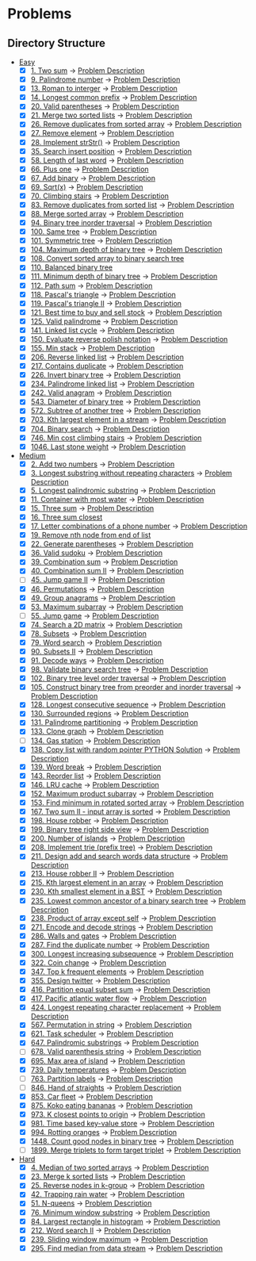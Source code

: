 # Problems

## Directory Structure

- [Easy](../src/easy)
  - [x] [1. Two sum](../src/easy/two_sum.rs) -> [Problem Description](../src/easy/readme.md#1-two-sum)
  - [x] [9. Palindrome number](../src/easy/palindrome_number.rs) -> [Problem Description](../src/easy/readme.md#9-palindrome-number)
  - [x] [13. Roman to interger](../src/easy/roman_to_integer.rs) -> [Problem Description](../src/easy/readme.md#13-roman-to-integer)
  - [x] [14. Longest common prefix](../src/easy/longest_common_prefix.rs) -> [Problem Description](../src/easy/readme.md#14-longest-common-prefix)
  - [x] [20. Valid parentheses](../src/easy/valid_parentheses.rs) -> [Problem Description](../src/easy/readme.md#20-valid-parentheses)
  - [x] [21. Merge two sorted lists](../src/easy/merge_two_sorted_lists.rs) -> [Problem Description](../src/easy/readme.md#21-merge-two-sorted-lists)
  - [x] [26. Remove duplicates from sorted array](../src/easy/remove_duplicates_from_sorted_array.rs) -> [Problem Description](../src/easy/readme.md#26-remove-duplicates-from-sorted-array)
  - [x] [27. Remove element](../src/easy/remove_element.rs) -> [Problem Description](../src/easy/readme.md#27-remove-element)
  - [x] [28. Implement strStr()](../src/easy/implement_strstr.rs) -> [Problem Description](../src/easy/readme.md#28-implement-strstr)
  - [x] [35. Search insert position](../src/easy/search_insert_position.rs) -> [Problem Description](../src/easy/readme.md#35-search-insert-position)
  - [x] [58. Length of last word](../src/easy/length_of_last_word.rs) -> [Problem Description](../src/easy/readme.md#58-length-of-last-word)
  - [x] [66. Plus one](../src/easy/plus_one.rs) -> [Problem Description](../src/easy/readme.md#66-plus-one)
  - [x] [67. Add binary](../src/easy/add_binary.rs) -> [Problem Description](../src/easy/readme.md#67-add-binary)
  - [x] [69. Sqrt(x)](../src/easy/sqrt_x.rs) -> [Problem Description](../src/easy/readme.md#69-sqrtx)
  - [x] [70. Climbing stairs](../src/easy/climbing_stairs.rs) -> [Problem Description](../src/easy/readme.md#70-climbing-stairs)
  - [x] [83. Remove duplicates from sorted list](../src/easy/remove_duplicates_from_sorted_list.rs) -> [Problem Description](../src/easy/readme.md#83-remove-duplicates-from-sorted-list)
  - [x] [88. Merge sorted array](../src/easy/merge_sorted_array.rs) -> [Problem Description](../src/easy/readme.md#88-merge-sorted-array)
  - [x] [94. Binary tree inorder traversal](../src/easy/binary_tree_inorder_traversal.rs) -> [Problem Description](../src/easy/readme.md#94-binary-tree-inorder-traversal)
  - [x] [100. Same tree](../src/easy/same_tree.rs) -> [Problem Description](../src/easy/readme.md#100-same-tree)
  - [x] [101. Symmetric tree](../src/easy/symmetric_tree.rs) -> [Problem Description](../src/easy/readme.md#101-symmetric-tree)
  - [x] [104. Maximum depth of binary tree](../src/easy/maximum_depth_of_binary_tree.rs) -> [Problem Description](../src/easy/readme.md#104-maximum-depth-of-binary-tree)
  - [x] [108. Convert sorted array to binary search tree](../src/easy/convert_sorted_array_to_binary_search_tree.rs)
  - [x] [110. Balanced binary tree](../src/easy/balanced_binary_tree.rs)
  - [x] [111. Minimum depth of binary tree](../src/easy/minimum_depth_of_binary_tree.rs) -> [Problem Description](../src/easy/readme.md#111-minimum-depth-of-binary-tree)
  - [x] [112. Path sum](../src/easy/path_sum.rs) -> [Problem Description](../src/easy/readme.md#112-path-sum)
  - [x] [118. Pascal's triangle](../src/easy/pascals_triangle.rs) -> [Problem Description](../src/easy/readme.md#118-pascals-triangle)
  - [x] [119. Pascal's triangle II](../src/easy/pascals_triangle.rs) -> [Problem Description](../src/easy/readme.md#119-pascals-triangle-ii)
  - [x] [121. Best time to buy and sell stock](../src/easy/best_time_to_buy_and_sell_stock.rs) -> [Problem Description](../src/easy/readme.md#121-best-time-to-buy-and-sell-stock)
  - [x] [125. Valid palindrome](../src/easy/valid_palindrome.rs) -> [Problem Description](../src/easy/readme.md#125-valid-palindrome)
  - [x] [141. Linked list cycle](../src/easy/linked_list_cycle.rs) -> [Problem Description](../src/easy/readme.md#141-linked-list-cycle)
  - [x] [150. Evaluate reverse polish notation](../src/easy/evaluate_reverse_polish_notation.rs) -> [Problem Description](../src/easy/readme.md#150-evaluate-reverse-polish-notation)
  - [x] [155. Min stack](../src/easy/min_stack.rs) -> [Problem Description](../src/easy/readme.md#155-min-stack)
  - [x] [206. Reverse linked list](../src/easy/reverse_linked_list.rs) -> [Problem Description](../src/easy/readme.md#206-reverse-linked-list)
  - [x] [217. Contains duplicate](../src/easy/contains_duplicate.rs) -> [Problem Description](../src/easy/readme.md#217-contains-duplicate)
  - [x] [226. Invert binary tree](../src/easy/invert_binary_tree.rs) -> [Problem Description](../src/easy/readme.md#226-invert-binary-tree)
  - [x] [234. Palindrome linked list](../src/easy/palindrome_linked_list.rs) -> [Problem Description](../src/easy/readme.md#234-palindrome-linked-list)
  - [x] [242. Valid anagram](../src/easy/valid_anagram.rs) -> [Problem Description](../src/easy/readme.md#242-valid-anagram)
  - [x] [543. Diameter of binary tree](../src/easy/diameter_of_binary_tree.rs) -> [Problem Description](../src/easy/readme.md#543-diameter-of-binary-tree)
  - [x] [572. Subtree of another tree](../src/easy/subtree_of_another_tree.rs) -> [Problem Description](../src/easy/readme.md#572-subtree-of-another-tree)
  - [x] [703. Kth largest element in a stream](../src/easy/kth_largest_element_in_a_stream.rs) -> [Problem Description](../src/easy/readme.md#703-kth-largest-element-in-a-stream)
  - [x] [704. Binary search](../src/easy/binary_search.rs) -> [Problem Description](../src/easy/readme.md#704-binary-search)
  - [x] [746. Min cost climbing stairs](../src/easy/min_cost_climbing_stairs.rs) -> [Problem Description](../src/easy/readme.md#746-min-cost-climbing-stairs)
  - [x] [1046. Last stone weight](../src/easy/last_stone_weight.rs) -> [Problem Description](../src/easy/readme.md#1046-last-stone-weight)
- [Medium](../src/medium)
  - [x] [2. Add two numbers](../src/medium/add_two_numbers.rs) -> [Problem Description](../src/medium/readme.md#2-add-two-numbers)
  - [x] [3. Longest substring without repeating characters](../src/medium/longest_substring_without_repeating_characters.rs) -> [Problem Description](../src/medium/readme.md#3-longest-substring-without-repeating-characters)
  - [x] [5. Longest palindromic substring](../src/medium/longest_palindromic_substring.rs) -> [Problem Description](../src/medium/readme.md#5-longest-palindromic-substring)
  - [x] [11. Container with most water](../src/medium/container_with_most_water.rs) -> [Problem Description](../src/medium/readme.md#11-container-with-most-water)
  - [x] [15. Three sum](../src/medium/three_sum.rs) -> [Problem Description](../src/medium/readme.md#15-three-sum)
  - [x] [16. Three sum closest](../src/medium/three_sum_closest.rs)
  - [x] [17. Letter combinations of a phone number](../src/medium/letter_combinations_of_a_phone_number.rs) -> [Problem Description](../src/medium/readme.md#17-letter-combinations-of-a-phone-number)
  - [x] [19. Remove nth node from end of list](../src/medium/remove_nth_node_from_end_of_list.rs)
  - [x] [22. Generate parentheses](../src/medium/generate_parentheses.rs) -> [Problem Description](../src/medium/readme.md#22-generate-parentheses)
  - [x] [36. Valid sudoku](../src/medium/valid_sudoku.rs) -> [Problem Description](../src/medium/readme.md#36-valid-sudoku)
  - [x] [39. Combination sum](../src/medium/combination_sum.rs) -> [Problem Description](../src/medium/readme.md#39-combination-sum)
  - [x] [40. Combination sum II](../src/medium/combination_sum_ii.rs) -> [Problem Description](../src/medium/readme.md#40-combination-sum-ii)
  - [ ] [45. Jump game II](../src/medium/jump_game_ii.rs) -> [Problem Description](../src/medium/readme.md#45-jump-game-ii)
  - [x] [46. Permutations](../src/medium/permutations.rs) -> [Problem Description](../src/medium/readme.md#46-permutations)
  - [x] [49. Group anagrams](../src/medium/group_anagrams.rs) -> [Problem Description](../src/medium/readme.md#49-group-anagrams)
  - [x] [53. Maximum subarray](../src/medium/maximum_subarray.rs) -> [Problem Description](../src/medium/readme.md#53-maximum-subarray)
  - [ ] [55. Jump game](../src/medium/jump_game.rs) -> [Problem Description](../src/medium/readme.md#55-jump-game)
  - [x] [74. Search a 2D matrix](../src/medium/search_a_2d_matrix.rs) -> [Problem Description](../src/medium/readme.md#74-search-a-2d-matrix)
  - [x] [78. Subsets](../src/medium/subsets.rs) -> [Problem Description](../src/medium/readme.md#78-subsets)
  - [x] [79. Word search](../src/medium/word_search.rs) -> [Problem Description](../src/medium/readme.md#79-word-search)
  - [x] [90. Subsets II](../src/medium/subsets_ii.rs) -> [Problem Description](../src/medium/readme.md#90-subsets-ii)
  - [x] [91. Decode ways](../src/medium/decode_ways.rs) -> [Problem Description](../src/medium/readme.md#91-decode-ways)
  - [x] [98. Validate binary search tree](../src/medium/validate_binary_search_tree.rs) -> [Problem Description](../src/medium/readme.md#98-validate-binary-search-tree)
  - [x] [102. Binary tree level order traversal](../src/medium/binary_tree_level_order_traversal.rs) -> [Problem Description](../src/medium/readme.md#102-binary-tree-level-order-traversal)
  - [x] [105. Construct binary tree from preorder and inorder traversal](../src/medium/construct_binary_tree_from_preorder_and_inorder_traversal.rs) -> [Problem Description](../src/medium/readme.md#105-construct-binary-tree-from-preorder-and-inorder-traversal)
  - [x] [128. Longest consecutive sequence](../src/medium/longest_consecutive_sequence.rs) -> [Problem Description](../src/medium/readme.md#128-longest-consecutive-sequence)
  - [x] [130. Surrounded regions](../src/medium/surrounded_regions.rs) -> [Problem Description](../src/medium/readme.md#130-surrounded-regions)
  - [x] [131. Palindrome partitioning](../src/medium/palindrome_partitioning.rs) -> [Problem Description](../src/medium/readme.md#131-palindrome-partitioning)
  - [x] [133. Clone graph](../src/medium/clone_graph.rs) -> [Problem Description](../src/medium/readme.md#133-clone-graph)
  - [ ] [134. Gas station](../src/medium/gas_station.rs) -> [Problem Description](../src/medium/readme.md#134-gas-station)
  - [x] [138. Copy list with random pointer PYTHON Solution](../alternative/medium/copy_list_with_random_pointer.py) -> [Problem Description](../src/medium/readme.md#138-copy-list-with-random-pointer)
  - [x] [139. Word break](../src/medium/word_break.rs) -> [Problem Description](../src/medium/readme.md#139-word-break)
  - [x] [143. Reorder list](../src/medium/reorder_list.rs) -> [Problem Description](../src/medium/readme.md#143-reorder-list)
  - [x] [146. LRU cache](../src/medium/lru_cache.rs) -> [Problem Description](../src/medium/readme.md#146-lru-cache)
  - [x] [152. Maximum product subarray](../src/medium/maximum_product_subarray.rs) -> [Problem Description](../src/medium/readme.md#152-maximum-product-subarray)
  - [x] [153. Find minimum in rotated sorted array](../src/medium/find_minimum_in_rotated_sorted_array.rs) -> [Problem Description](../src/medium/readme.md#153-find-minimum-in-rotated-sorted-array)
  - [x] [167. Two sum II - input array is sorted](../src/medium/two_sum_ii_input_array_is_sorted.rs) -> [Problem Description](../src/medium/readme.md#167-two-sum-ii---input-array-is-sorted)
  - [x] [198. House robber](../src/medium/house_robber.rs) -> [Problem Description](../src/medium/readme.md#198-house-robber)
  - [x] [199. Binary tree right side view](../src/medium/binary_tree_right_side_view.rs) -> [Problem Description](../src/medium/readme.md#199-binary-tree-right-side-view)
  - [x] [200. Number of islands](../src/medium/number_of_islands.rs) -> [Problem Description](../src/medium/readme.md#200-number-of-islands)
  - [x] [208. Implement trie (prefix tree)](../src/medium/implement_trie_prefix_tree.rs) -> [Problem Description](../src/medium/readme.md#208-implement-trie-prefix-tree)
  - [x] [211. Design add and search words data structure](../src/medium/design_add_and_search_words_data_structure.rs) -> [Problem Description](../src/medium/readme.md#211-design-add-and-search-words-data-structure)
  - [x] [213. House robber II](../src/medium/house_robber_ii.rs) -> [Problem Description](../src/medium/readme.md#213-house-robber-ii)
  - [x] [215. Kth largest element in an array](../src/medium/kth_largest_element_in_an_array.rs) -> [Problem Description](../src/medium/readme.md#215-kth-largest-element-in-an-array)
  - [x] [230. Kth smallest element in a BST](../src/medium/kth_smallest_element_in_a_bst.rs) -> [Problem Description](../src/medium/readme.md#230-kth-smallest-element-in-a-bst)
  - [x] [235. Lowest common ancestor of a binary search tree](../src/medium/lowest_common_ancestor_of_a_binary_search_tree.rs) -> [Problem Description](../src/medium/readme.md#235-lowest-common-ancestor-of-a-binary-search-tree)
  - [x] [238. Product of array except self](../src/medium/product_of_array_except_self.rs) -> [Problem Description](../src/medium/readme.md#238-product-of-array-except-self)
  - [x] [271. Encode and decode strings](../src/medium/encode_and_decode_strings.rs) -> [Problem Description](../src/medium/readme.md#271-encode-and-decode-strings)
  - [x] [286. Walls and gates](../src/medium/walls_and_gates.rs) -> [Problem Description](../src/medium/readme.md#286-walls-and-gates)
  - [x] [287. Find the duplicate number](../src/medium/find_the_duplicate_number.rs) -> [Problem Description](../src/medium/readme.md#287-find-the-duplicate-number)
  - [x] [300. Longest increasing subsequence](../src/medium/longest_increasing_subsequence.rs) -> [Problem Description](../src/medium/readme.md#300-longest-increasing-subsequence)
  - [x] [322. Coin change](../src/medium/coin_change.rs) -> [Problem Description](../src/medium/readme.md#322-coin-change)
  - [x] [347. Top k frequent elements](../src/medium/top_k_frequent_elements.rs) -> [Problem Description](../src/medium/readme.md#347-top-k-frequent-elements)
  - [x] [355. Design twitter](../src/medium/design_twitter.rs) -> [Problem Description](../src/medium/readme.md#355-design-twitter)
  - [x] [416. Partition equal subset sum](../src/medium/partition_equal_subset_sum.rs) -> [Problem Description](../src/medium/readme.md#416-partition-equal-subset-sum)
  - [x] [417. Pacific atlantic water flow](../src/medium/pacific_atlantic_water_flow.rs) -> [Problem Description](../src/medium/readme.md#417-pacific-atlantic-water-flow)
  - [x] [424. Longest repeating character replacement](../src/medium/longest_repeating_character_replacement.rs) -> [Problem Description](../src/medium/readme.md#424-longest-repeating-character-replacement)
  - [x] [567. Permutation in string](../src/medium/permutation_in_string.rs) -> [Problem Description](../src/medium/readme.md#567-permutation-in-string)
  - [x] [621. Task scheduler](../src/medium/task_scheduler.rs) -> [Problem Description](../src/medium/readme.md#621-task-scheduler)
  - [x] [647. Palindromic substrings](../src/medium/palindromic_substrings.rs) -> [Problem Description](../src/medium/readme.md#647-palindromic-substrings)
  - [ ] [678. Valid parenthesis string](../src/medium/valid_parenthesis_string.rs) -> [Problem Description](../src/medium/readme.md#678-valid-parenthesis-string)
  - [x] [695. Max area of island](../src/medium/max_area_of_island.rs) -> [Problem Description](../src/medium/readme.md#695-max-area-of-island)
  - [x] [739. Daily temperatures](../src/medium/daily_temperatures.rs) -> [Problem Description](../src/medium/readme.md#739-daily-temperatures)
  - [ ] [763. Partition labels](../src/medium/partition_labels.rs) -> [Problem Description](../src/medium/readme.md#763-partition-labels)
  - [ ] [846. Hand of straights](../src/medium/hand_of_straights.rs) -> [Problem Description](../src/medium/readme.md#846-hand-of-straights)
  - [x] [853. Car fleet](../src/medium/car_fleet.rs) -> [Problem Description](../src/medium/readme.md#853-car-fleet)
  - [x] [875. Koko eating bananas](../src/medium/koko_eating_bananas.rs) -> [Problem Description](../src/medium/readme.md#875-koko-eating-bananas)
  - [x] [973. K closest points to origin](../src/medium/k_closest_points_to_origin.rs) -> [Problem Description](../src/medium/readme.md#973-k-closest-points-to-origin)
  - [x] [981. Time based key-value store](../src/medium/time_based_key_value_store.rs) -> [Problem Description](../src/medium/readme.md#981-time-based-key-value-store)
  - [x] [994. Rotting oranges](../src/medium/rotting_oranges.rs) -> [Problem Description](../src/medium/readme.md#994-rotting-oranges)
  - [x] [1448. Count good nodes in binary tree](../src/medium/count_good_nodes_in_binary_tree.rs) -> [Problem Description](../src/medium/readme.md#1448-count-good-nodes-in-binary-tree)
  - [ ] [1899. Merge triplets to form target triplet](../src/medium/merge_triplets_to_form_target_triplet.rs) -> [Problem Description](../src/medium/readme.md#1899-merge-triplets-to-form-target-triplet)
- [Hard](../src/hard)
  - [x] [4. Median of two sorted arrays](../src/hard/median_of_two_sorted_arrays.rs) -> [Problem Description](../src/hard/readme.md#4-median-of-two-sorted-arrays)
  - [x] [23. Merge k sorted lists](../src/hard/merge_k_sorted_lists.rs) -> [Problem Description](../src/hard/readme.md#23-merge-k-sorted-lists)
  - [x] [25. Reverse nodes in k-group](../src/hard/reverse_nodes_in_k_group.rs) -> [Problem Description](../src/hard/readme.md#25-reverse-nodes-in-k-group)
  - [x] [42. Trapping rain water](../src/hard/trapping_rain_water.rs) -> [Problem Description](../src/hard/readme.md#42-trapping-rain-water)
  - [x] [51. N-queens](../src/hard/n_queens.rs) -> [Problem Description](../src/hard/readme.md#51-n-queens)
  - [x] [76. Minimum window substring](../src/hard/minimum_window_substring.rs) -> [Problem Description](../src/hard/readme.md#76-minimum-window-substring)
  - [x] [84. Largest rectangle in histogram](../src/hard/largest_rectangle_in_histogram.rs) -> [Problem Description](../src/hard/readme.md#84-largest-rectangle-in-histogram)
  - [x] [212. Word search II](../src/hard/word_search_ii.rs) -> [Problem Description](../src/hard/readme.md#212-word-search-ii)
  - [x] [239. Sliding window maximum](../src/hard/sliding_window_maximum.rs) -> [Problem Description](../src/hard/readme.md#239-sliding-window-maximum)
  - [x] [295. Find median from data stream](../src/hard/find_median_from_data_stream.rs) -> [Problem Description](../src/hard/readme.md#295-find-median-from-data-stream)
